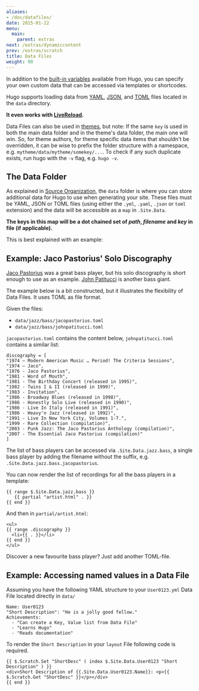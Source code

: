 ```yaml
---
aliases:
- /doc/datafiles/
date: 2015-01-22
menu:
  main:
    parent: extras
next: /extras/dynamiccontent
prev: /extras/scratch
title: Data Files
weight: 90
---
```


In addition to the [built-in variables](/templates/variables/) available from Hugo, you can specify your own custom data that can be accessed via templates or shortcodes.

Hugo supports loading data from [YAML](http://yaml.org/), [JSON](http://www.json.org/), and [TOML](https://github.com/toml-lang/toml) files located in the `data` directory.

**It even works with [LiveReload](/extras/livereload/).**

Data Files can also be used in [themes](/themes/overview/), but note: If the same `key` is used in both the main data folder and in the theme's data folder, the main one will win. So, for theme authors,  for theme specific data items that shouldn't be overridden, it can be wise to prefix the folder structure with a namespace, e.g. `mytheme/data/mytheme/somekey/...`. To check if any such duplicate exists, run hugo with the `-v` flag, e.g. `hugo -v`.

## The Data Folder

As explained in [Source Organization](/overview/source-directory/), the `data` folder is where you can store additional data for Hugo to use when generating your site. These files must be YAML, JSON or TOML files (using either the `.yml`, `.yaml`, `.json` or `toml` extension) and the data will be accessible as a `map` in `.Site.Data`.

**The keys in this map will be a dot chained set of _path_, _filename_ and _key_ in file (if applicable).** 

This is best explained with an example:

## Example: Jaco Pastorius' Solo Discography

[Jaco Pastorius](http://en.wikipedia.org/wiki/Jaco_Pastorius_discography) was a great bass player, but his solo discography is short enough to use as an example. [John Patitucci](http://en.wikipedia.org/wiki/John_Patitucci) is another bass giant.

The example below is a bit constructed, but it illustrates the flexibility of Data Files. It uses TOML as file format.

Given the files:

* `data/jazz/bass/jacopastorius.toml`
* `data/jazz/bass/johnpatitucci.toml`

`jacopastorius.toml` contains the content below, `johnpatitucci.toml` contains a similar list:

```
discography = [
"1974 – Modern American Music … Period! The Criteria Sessions",
"1974 – Jaco",
"1976 - Jaco Pastorius",
"1981 - Word of Mouth",
"1981 - The Birthday Concert (released in 1995)",
"1982 - Twins I & II (released in 1999)",
"1983 - Invitation",
"1986 - Broadway Blues (released in 1998)",
"1986 - Honestly Solo Live (released in 1990)",
"1986 - Live In Italy (released in 1991)",
"1986 - Heavy'n Jazz (released in 1992)",
"1991 - Live In New York City, Volumes 1-7.",
"1999 - Rare Collection (compilation)",
"2003 - Punk Jazz: The Jaco Pastorius Anthology (compilation)",
"2007 - The Essential Jaco Pastorius (compilation)" 
]
```

The list of bass players can be accessed via `.Site.Data.jazz.bass`, a single bass player by adding the filename without the suffix, e.g. `.Site.Data.jazz.bass.jacopastorius`.

You can now render the list of recordings for all the bass players in a template:

```
{{ range $.Site.Data.jazz.bass }}
   {{ partial "artist.html" . }}
{{ end }}
```

And then in `partial/artist.html`:

```
<ul>
{{ range .discography }}
  <li>{{ . }}</li>
{{ end }}
</ul>
```

Discover a new favourite bass player? Just add another TOML-file.

## Example: Accessing named values in a Data File

Assuming you have the following YAML structure to your `User0123.yml` Data File located directly in `data/`

```
Name: User0123
"Short Description": "He is a jolly good fellow."
Achievements:
  - "Can create a Key, Value list from Data File"
  - "Learns Hugo"
  - "Reads documentation"
```

To render the `Short Description` in your `layout` File following code is required.

```
{{ $.Scratch.Set "ShortDesc" ( index $.Site.Data.User0123 "Short Description" ) }}
<div>Short Description of {{.Site.Data.User0123.Name}}: <p>{{ $.Scratch.Get "ShortDesc" }}</p></div>
{{ end }}
```
